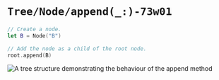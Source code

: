 # ``Tree/Node/append(_:)-73w01``

```swift
// Create a node.
let B = Node("B")

// Add the node as a child of the root node.
root.append(B)
```

![A tree structure demonstrating the behaviour of the append method](nodeAppend.png)
